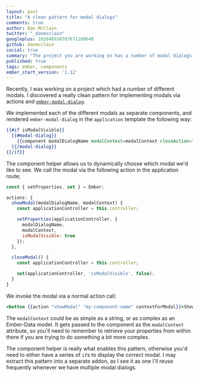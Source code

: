 ```yaml
---
layout: post
title: "A clean pattern for modal dialogs"
comments: true
author: Dan McClain
twitter: "_danmcclain"
googleplus: 102648938707671188640
github: danmcclain
social: true
summary: "The project you are working on has a number of modal dialogs, and the component helper can help"
published: true
tags: ember, components
ember_start_version: '1.12'
---
```


Recently, I was working on a project which had a number of different modals. I
discovered a really clean pattern for implementing modals via actions and
[`ember-modal-dialog`](https://github.com/yapplabs/ember-modal-dialog).

We implemented each of the different modals as separate components, and
rendered `ember-modal-dialog` in the `application` template the following
way:

```hbs
{{#if isModalVisible}}
  {{#modal-dialog}}
    {{component modalDialogName modalContext=modalContext closeAction="closeModal"}}
  {{/modal-dialog}}
{{/if}}
```

The component helper allows us to dynamically choose which modal we'd like to
see. We call the modal via the following action in the application route;

```js
const { setProperties, set } = Ember;

actions: {
  showModal(modalDialogName, modalContext) {
    const applicationController = this.controller;

    setProperties(applicationController, {
      modalDialogName,
      modalContext,
      isModalVisible: true
    });
  },

  closeModal() {
    const applicationController = this.controller;

    set(applicationController, 'isModalVisible', false);
  }
}
```

We invoke the modal via a normal action call:

```hbs
<button {{action "showModal" "my-component-name" contextForModal}}>Show the modal!</button>
```

The `modalContext` could be as simple as a string, or as complex as an
Ember-Data model. It gets passed to the component as the `modalContext`
attribute, so you'll need to remember to retrieve your properties from within
there if you are trying to do something a bit more complex.

The component helper is really what enables this pattern, otherwise you'd need
to either have a series of `if`s to display the correct modal. I may extract
this pattern into a separate addon, as I see it as one I'll reuse frequently
whenever we have multiple modal dialogs.
